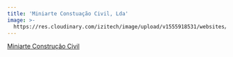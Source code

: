 ```yaml
---
title: 'Miniarte Constuação Civil, Lda'
image: >-
  https://res.cloudinary.com/izitech/image/upload/v1555918531/websites/MiniarteConstrucaoCivil.png
---
```


[Miniarte Construção Civil](http://miniarte.co.mz/)